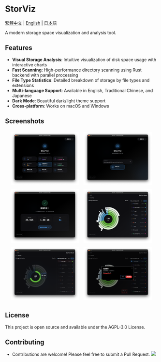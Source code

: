 # StorViz

[繁體中文](README.md) | [English](README.en.md) | [日本語](README.ja.md)

A modern storage space visualization and analysis tool.

## Features

- **Visual Storage Analysis**: Intuitive visualization of disk space usage with interactive charts
- **Fast Scanning**: High-performance directory scanning using Rust backend with parallel processing
- **File Type Statistics**: Detailed breakdown of storage by file types and extensions
- **Multi-language Support**: Available in English, Traditional Chinese, and Japanese
- **Dark Mode**: Beautiful dark/light theme support
- **Cross-platform**: Works on macOS and Windows

## Screenshots

<div align="center">

<img src="images/zh/image1.png" alt="Main Interface" width="45%" style="margin: 5px;">
<img src="images/zh/image2.png" alt="File Type Statistics" width="45%" style="margin: 5px;">

<img src="images/zh/image3.png" alt="Directory Structure" width="45%" style="margin: 5px;">
<img src="images/zh/image4.png" alt="Dark Mode" width="45%" style="margin: 5px;">

<img src="images/zh/image5.png" alt="Multi-language Support" width="45%" style="margin: 5px;">
<img src="images/zh/image6.png" alt="Advanced Analysis" width="45%" style="margin: 5px;">

</div>

## License

This project is open source and available under the AGPL-3.0 License.

## Contributing

- Contributions are welcome! Please feel free to submit a Pull Request.
  <a href="https://github.com/exptechtw/StorViz/graphs/contributors"><img src="https://contrib.rocks/image?repo=exptechtw/StorViz" ></a>
